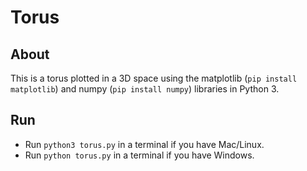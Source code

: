 # Torus

## About

This is a torus plotted in a 3D space using the matplotlib (`pip install matplotlib`) and numpy (`pip install numpy`) libraries in Python 3.

## Run

- Run `python3 torus.py` in a terminal if you have Mac/Linux.
- Run `python torus.py` in a terminal if you have Windows.
